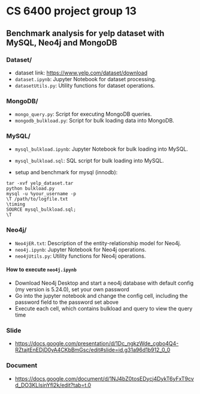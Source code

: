 # CS 6400 project group 13




## Benchmark analysis for yelp dataset with MySQL, Neo4j and MongoDB

### Dataset/
- dataset link: https://www.yelp.com/dataset/download
- `dataset.ipynb`: Jupyter Notebook for dataset processing.
- `datasetUtils.py`: Utility functions for dataset operations.

### MongoDB/
- `mongo_query.py`: Script for executing MongoDB queries.
- `mongodb_bulkload.py`: Script for bulk loading data into MongoDB.

### MySQL/
- `mysql_bulkload.ipynb`: Jupyter Notebook for bulk loading into MySQL.
- `mysql_bulkload.sql`: SQL script for bulk loading into MySQL.

- setup and benchmark for mysql (innodb):
```
tar -xvf yelp_dataset.tar
python bulkload.py
mysql -u %your_username -p
\T /path/to/logfile.txt
\timing
SOURCE mysql_bulkload.sql;
\T
```
### Neo4j/
- `Neo4jER.txt`: Description of the entity-relationship model for Neo4j.
- `neo4j.ipynb`: Jupyter Notebook for Neo4j operations.
- `neo4jUtils.py`: Utility functions for Neo4j operations.
#### How to execute `neo4j.ipynb`
- Download Neo4j Desktop and start a neo4j database with default config (my version is 5.24.0), set your own password
- Go into the jupyter notebook and change the config cell, including the password field to the password set above
- Execute each cell, which contains bulkload and query to view the query time


### Slide
- https://docs.google.com/presentation/d/1Dc_ngkzWde_cgbo4Q4-RZtajtEnEDjD0yA4CKbBmGsc/edit#slide=id.g31a96d1b912_0_0

### Document
- https://docs.google.com/document/d/1NJ4bZ0tosEDycj4DykT6yFxT9cvd_DO3KLIsinYfl2k/edit?tab=t.0
